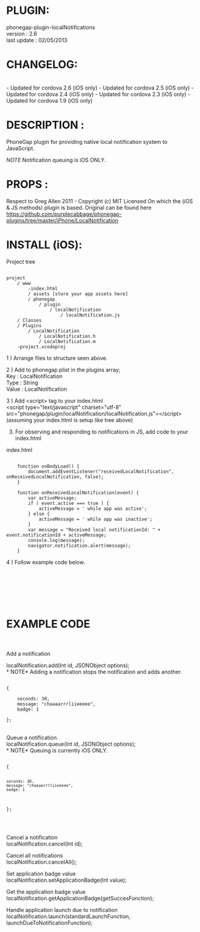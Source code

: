 


# PLUGIN: 

phonegap-plugin-localNotifications<br />
version : 2.6<br />
last update : 02/05/2013<br />


# CHANGELOG: 
<br />
- Updated for cordova 2.6 (iOS only)
- Updated for cordova 2.5 (iOS only)
- Updated for cordova 2.4 (iOS only)
- Updated for cordova 2.3 (iOS only)
- Updated for cordova 1.9 (iOS only)


# DESCRIPTION :

PhoneGap plugin for providing native local notification system to JavaScript.

*NOTE* Notification queuing is iOS ONLY.


# PROPS :
Respect to Greg Allen 2011 -  Copyright (c) MIT Licensed
On which the (iOS & JS methods) plugin is based.
Original can be found here https://github.com/purplecabbage/phonegap-plugins/tree/master/iPhone/LocalNotification

# INSTALL (iOS): #

Project tree<br />

<pre><code>
project
	/ www
		-index.html
		/ assets [store your app assets here]
		/ phonegap
			/ plugin
				/ localNotification
					/ localNotification.js	
	/ Classes
	/ Plugins
		/ LocalNotification
			/ LocalNotification.h
			/ LocalNotification.m
	-project.xcodeproj
</code></pre>



1 ) Arrange files to structure seen above.

2 ) Add to phonegap.plist in the plugins array;<br />
Key : LocalNotification<br />
Type : String<br />
Value : LocalNotification<br />

3 ) Add \<script\> tag to your index.html<br />
\<script type="text/javascript" charset="utf-8" src="phonegap/plugin/localNotification/localNotification.js"\>\</script\><br />
(assuming your index.html is setup like tree above)

3) For observing and responding to notifications in JS, add code to your index.html

index.html
<pre><code>
	function onBodyLoad() {
		document.addEventListener("receivedLocalNotification", onReceivedLocalNotification, false);
	}

    function onReceivedLocalNotification(event) {
        var activeMessage;
        if ( event.active === true ) {
            activeMessage = ' while app was active';
        } else {
            activeMessage = ' while app was inactive';
        }
        var message = "Received local notificationId: " + event.notificationId + activeMessage;
        console.log(message);
        navigator.notification.alert(message);
    }
</pre></code>

4 ) Follow example code below.

<br />
<br />





<br />
<br />
<br />

# EXAMPLE CODE #

<br />
<br />
Add a notification<br />

localNotification.add(Int id, JSONObject options);
<br />
    * NOTE* Adding a notification stops the notification and adds another. 
<br />
<pre><code>
{

    seconds: 30, 
    message: "chaaaarrrliieeeee", 
    badge: 1 

}; 
</code></pre>
<br />
Queue a notification.<br />
localNotification.queue(Int id, JSONObject options);
<br />
    * NOTE* Queuing is currently iOS ONLY. 
<br />
<pre><code>
{

    seconds: 30, 
    message: "chaaaarrrliieeeee", 
    badge: 1 

}; 
</code></pre>
<br />

Cancel a notification <br />
localNotification.cancel(Int id); 
<br />

Cancel all notifications<br />
localNotification.cancelAll(); 
<br />

Set application badge value <br />
localNotification.setApplicationBadge(Int value); 
<br />

Get the application badge value<br />
localNotification.getApplicationBadge(getSuccesFunction); 
<br />

Handle application launch due to notification<br />
localNotification.launch(standardLaunchFunction, launchDueToNotificationFunction); 
<br />

